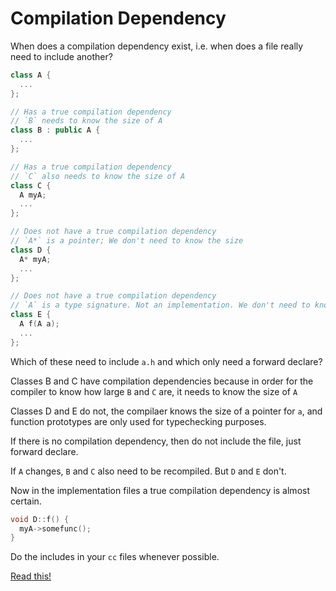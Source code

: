 # Compilation Dependency

When does a compilation dependency exist, i.e. when does a file really need to include another?

```c++
class A {
  ...
};

// Has a true compilation dependency
// `B` needs to know the size of A
class B : public A {
  ...
};

// Has a true compilation dependency
// `C` also needs to know the size of A
class C {
  A myA;
  ...
};

// Does not have a true compilation dependency
// `A*` is a pointer; We don't need to know the size
class D {
  A* myA;
  ...
};

// Does not have a true compilation dependency
// `A` is a type signature. Not an implementation. We don't need to know the size
class E {
  A f(A a);
  ...
};
```

Which of these need to include `a.h` and which only need a forward declare?

Classes B and C have compilation dependencies because in order for the compiler to know how large `B` and `C` are, it needs to know the size of `A`

Classes D and E do not, the compilaer knows the size of a pointer for `a`, and function prototypes are only used for typechecking purposes.

If there is no compilation dependency, then do not include the file, just forward declare.

If `A` changes, `B` and `C` also need to be recompiled. But `D` and `E` don't.

Now in the implementation files a true compilation dependency is almost certain.

```c++
void D::f() {
  myA->somefunc();
}
```

Do the includes in your `cc` files whenever possible.

[Read this!](https://stackoverflow.com/a/553869)

